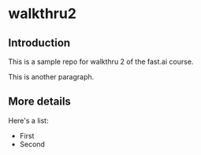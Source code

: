 # walkthru2

## Introduction

This is a sample repo for walkthru 2 of the fast.ai course.

This is another paragraph.

## More details

Here's a list:

- First
- Second
